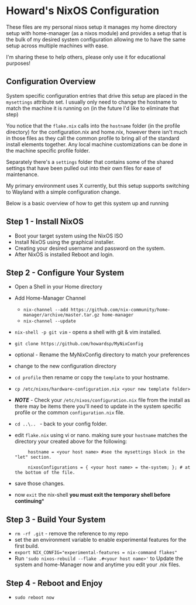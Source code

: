# Howard's NixOS Configuration

These files are my personal nixos setup it manages my home directory setup with home-manager (as a nixos module) and provides a setup that is the bulk of my desired system configuration allowing me to have the same setup across multiple machines with ease.  

I'm sharing these to help others,  please only use it for educational purposes!

## Configuration Overview

System specific configuration entries that drive this setup are placed 
in the ```mysettings``` attribute set.  I usually only need to change the hostname 
to match the machine it is running on (in the future I'd like to eliminate that step) 

You notice that the ```flake.nix``` calls into the ```hostname``` folder (in the profile directory) for the configuration.nix and home.nix, however there isn't much in those files as they call the common profile to bring all of the standard install elements together.  Any local machine customizations can be done in the machine specific profile folder. 

Separately there's a ```settings``` folder that contains some of the shared settings that have been pulled out into their own files for ease of maintenance. 

My primary environment uses X currently, but this setup supports switching to Wayland with a simple configuration change.

Below is a basic overview of how to get this system up and running

## Step 1 - Install NixOS
  - Boot your target system using the NixOS ISO 
  - Install NixOS using the graphical installer. 
  - Creating your desired username and password on the system. 
  - After NixOS is installed Reboot and login. 

## Step 2 - Configure Your System
  - Open a Shell in your Home directory 
  - Add Home-Manager Channel 
    - ```nix-channel --add https://github.com/nix-community/home-manager/archive/master.tar.gz home-manager```
    - ```nix-channel --update```
  - ```nix-shell -p git vim```  - opens a shell with git & vim installed. 
  - ```git clone https://github.com/howardsp/MyNixConfig```
  - optional - Rename the MyNixConfig directory to match your preferences 
  - change to the new configuration directory 
  - ```cd profile``` then rename or copy the ```template``` to your hostname. 
  - ```cp /etc/nixos/hardware-configuration.nix <your new template folder> ```
  - ***NOTE***  - Check your ```/etc/nixos/configuration.nix``` file from the install as there may be items there you'll need to update in the system specific profile or the common ```configuration.nix``` file.
  - ```cd ..\.. ```  - back to your config folder.
  - edit ```flake.nix``` using vi or nano. making sure your ```hostname``` matches the directory your created above for the following:
  
     ```
          hostname = <your host name> #see the mysettings block in the "let" section.  

          nixosConfigurations = { <your host name> = the-system; }; # at the bottom of the file. 
    ```
  - save those changes.
  - now ```exit``` the nix-shell **you must exit the temporary shell before continuing***
  
  ## Step 3 - Build Your System
  - ```rm -rf .git```  - remove the reference to my repo 
  - set the an environment variable to enable experimental features for the first build.  
  -  ```export NIX_CONFIG="experimental-features = nix-command flakes"```
 - Run  ```'sudo nixos-rebuild --flake .#<your host name>'``` to Update the system and home-Manager now and anytime you edit your .nix files. 
  
  ## Step 4 - Reboot and Enjoy
  - ```sudo reboot now```  